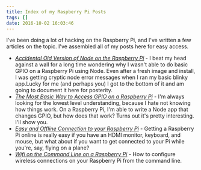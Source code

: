 ```yaml
---
title: Index of my Raspberry Pi Posts
tags: []
date: 2016-10-02 16:03:46
---
```


I&#39;ve been doing a lot of hacking on the Raspberry Pi, and I&#39;ve written a few articles on the topic. I&#39;ve assembled all of my posts here for easy access.

*   [_Accidental Old Version of Node on the Raspberry Pi_](http://codefoster.com/pi-oldnode/) -&nbsp;I beat my head against a wall for a long time wondering why I wasn&#39;t able to do basic GPIO on a Raspberry Pi using Node. Even after a fresh image and install, I was getting cryptic node error messages when I ran my basic blinky app.Lucky for me (and perhaps you) I got to the bottom of it and am going to document it here for posterity.
*   [_The Most Basic Way to Access GPIO on a Raspberry Pi_](http://codefoster.com/pi-basicgpio) -&nbsp;I&#39;m always looking for the lowest level understanding, because I hate not knowing how things work. On a Raspberry Pi, I&#39;m able to write a Node app that changes GPIO, but how does that work? Turns out it&#39;s pretty interesting. I&#39;ll show you.
*   [_Easy and Offline Connection to your Raspberry Pi_](http://codefoster.com/pi-easyoffline) -&nbsp;Getting a Raspberry Pi online is really easy if you have an HDMI monitor, keyboard, and mouse, but what about if you want to get connected to your Pi while you&#39;re, say, flying on a plane?
*   [_Wifi on the Command Line on a Raspberry Pi_](http://codefoster.com/pi-wifi/) -&nbsp;How to configure wireless connections on your Raspberry Pi from the command line.
